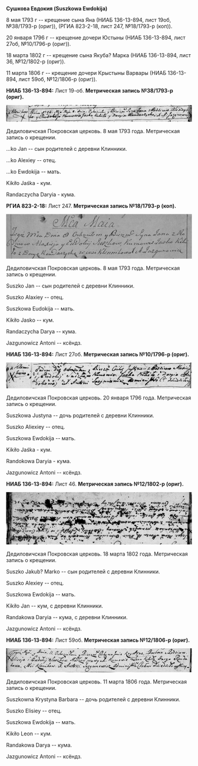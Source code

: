 **Сушкова Евдокия (Suszkowa Ewdokija)**

8 мая 1793 г -- крещение сына Яна (НИАБ 136-13-894, лист 19об,
№38/1793-р (ориг)), (РГИА 823-2-18, лист 247, №18/1793-р (коп)).

20 января 1796 г -- крещение дочери Юстыны (НИАБ 136-13-894, лист 27об,
№10/1796-р (ориг)).

18 марта 1802 г -- крещение сына Якуба? Марка (НИАБ 136-13-894, лист 36,
№12/1802-р (ориг)).

11 марта 1806 г -- крещение дочери Крыстыны Варвары (НИАБ 136-13-894,
лист 59об, №12/1806-р (ориг)).

**НИАБ 136-13-894:** Лист 19-об. **Метрическая запись №38/1793-р
(ориг).**

![](./media/ad1c346bbc2519a10f88717bf019520085f3d92a.png)

Дедиловичская Покровская церковь. 8 мая 1793 года. Метрическая запись о
крещении.

\...ko Jan -- сын родителей с деревни Клинники.

\...ko Alexiey -- отец.

\...ko Ewdokija -- мать.

Kikiło Jaśka - кум.

Randaczycha Daryia - кума.

**РГИА 823-2-18:** Лист 247. **Метрическая запись №18/1793-р (коп).**

![](./media/8ae7cd76d9f165e097fac1f18a77254b9cb2fe8a.png)

Дедиловичская Покровская церковь. 8 мая 1793 года. Метрическая запись о
крещении.

Suszko Jan -- сын родителей с деревни Клинники.

Suszko Alaxiey -- отец.

Suszkowa Eudokija -- мать.

Kikiło Jasko -- кум.

Randaczycha Darya -- кума.

Jazgunowicz Antoni -- ксёндз.

**НИАБ 136-13-894:** Лист 27об. **Метрическая запись №10/1796-р
(ориг).**

![](./media/d8e0b97d3265c2b10216dedc538d7a3ec32323e3.png)

Дедиловичская Покровская церковь. 20 января 1796 года. Метрическая
запись о крещении.

Suszkowa Justyna -- дочь родителей с деревни Клинники.

Suszko Aliexiey -- отец.

Suszkowa Ewdokija -- мать.

Kikiło Jaśka - кум.

Randokowa Daryia - кума.

Jazgunowicz Antoni -- ксёндз.

**НИАБ 136-13-894:** Лист 46. **Метрическая запись №12/1802-р (ориг).**

![](./media/d2e1a319a4f76fa0ca76fc86ab64eb22a9c5a2d1.png)

Дедиловичская Покровская церковь. 18 марта 1802 года. Метрическая запись
о крещении.

Suszko Jakub? Markо -- сын родителей с деревни Клинники.

Suszko Alexiеy -- отец.

Suszkowa Ewdokija -- мать.

Kikiło Jan -- кум, с деревни Клинники.

Randakowa Daryia -- кума, с деревни Клинники.

Jazgunowicz Antoni -- ксёндз.

**НИАБ 136-13-894:** Лист 59об. **Метрическая запись №12/1806-р
(ориг).**

![](./media/ddcd6a01742b163724f36968ed206908e27a8f58.png)

Дедиловичская Покровская церковь. 11 марта 1806 года. Метрическая запись
о крещении.

Suszkowna Krystyna Barbara -- дочь родителей с деревни Клинники.

Suszko Elisiey -- отец.

Suszkowa Ewdokija -- мать.

Kikiło Leon -- кум.

Randakowa Darya -- кума.

Jazgunowicz Antoni -- ксёндз.
